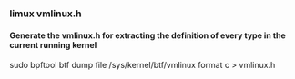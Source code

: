 
###  limux vmlinux.h
#### Generate the vmlinux.h for extracting the definition of every type in the current running kernel
sudo bpftool btf dump file /sys/kernel/btf/vmlinux format c > vmlinux.h